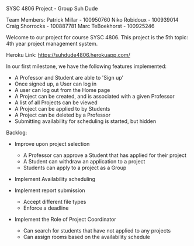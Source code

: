 SYSC 4806 Project - Group Suh Dude

Team Members:
Patrick Millar - 100950760
Niko Robidoux -   100939014
Craig Shorrocks - 100887781
Marc TeBoekhorst -  100925246


Welcome to our project for course SYSC 4806. This project is the 5th topic: 4th year project management system.

Heroku Link: https://suhdude4806.herokuapp.com/

In our first milestone, we have the following features implemented:
- A Professor and Student are able to 'Sign up'
- Once signed up, a User can log in
- A user can log out from the Home page
- A Project can be created, and is associated with a given Professor
- A list of all Projects can be viewed
- A Project can be applied to by Students
- A Project can be deleted by a Professor
- Submitting availability for scheduling is started, but hidden


Backlog:

- Improve upon project selection
	- A Professor can approve a Student that has applied for their project
	- A Student can withdraw an application to a project
	- Students can apply to a project as a Group

- Implement Availability scheduling

- Implement report submission
	- Accept different file types
	- Enforce a deadline

- Implement the Role of Project Coordinator
	- Can search for students that have not applied to any projects
	- Can assign rooms based on the availability schedule

